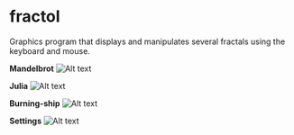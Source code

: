 # fractol
Graphics program that displays and manipulates several fractals using the keyboard and mouse.

**Mandelbrot**
![Alt text](http://i.imgur.com/JpVPWkV.png "Mandelbrot")

**Julia**
![Alt text](http://i.imgur.com/l7YTh81.png "Julia")

**Burning-ship**
![Alt text](http://i.imgur.com/wLR1Lia.png "Burning-ship")

**Settings**
![Alt text](http://i.imgur.com/zZ1gfT0.png "Settings")
